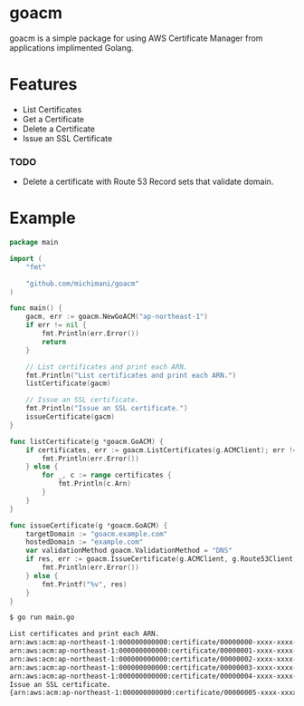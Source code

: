 goacm
===

goacm is a simple package for using AWS Certificate Manager from applications implimented Golang.

# Features

- List Certificates
- Get a Certificate
- Delete a Certificate
- Issue an SSL Certificate

### TODO

- Delete a certificate with Route 53 Record sets that validate domain.

# Example

```go
package main

import (
	"fmt"

	"github.com/michimani/goacm"
)

func main() {
	gacm, err := goacm.NewGoACM("ap-northeast-1")
	if err != nil {
		fmt.Println(err.Error())
		return
	}

	// List certificates and print each ARN.
	fmt.Println("List certificates and print each ARN.")
	listCertificate(gacm)

	// Issue an SSL certificate.
	fmt.Println("Issue an SSL certificate.")
	issueCertificate(gacm)
}

func listCertificate(g *goacm.GoACM) {
	if certificates, err := goacm.ListCertificates(g.ACMClient); err != nil {
		fmt.Println(err.Error())
	} else {
		for _, c := range certificates {
			fmt.Println(c.Arn)
		}
	}
}

func issueCertificate(g *goacm.GoACM) {
	targetDomain := "goacm.example.com"
	hostedDomain := "example.com"
	var validationMethod goacm.ValidationMethod = "DNS"
	if res, err := goacm.IssueCertificate(g.ACMClient, g.Route53Client, validationMethod, targetDomain, hostedDomain); err != nil {
		fmt.Println(err.Error())
	} else {
		fmt.Printf("%v", res)
	}
}
```

```bash
$ go run main.go

List certificates and print each ARN.
arn:aws:acm:ap-northeast-1:000000000000:certificate/00000000-xxxx-xxxx-0000-xxxxxxxxxxxx
arn:aws:acm:ap-northeast-1:000000000000:certificate/00000001-xxxx-xxxx-0000-xxxxxxxxxxxx
arn:aws:acm:ap-northeast-1:000000000000:certificate/00000002-xxxx-xxxx-0000-xxxxxxxxxxxx
arn:aws:acm:ap-northeast-1:000000000000:certificate/00000003-xxxx-xxxx-0000-xxxxxxxxxxxx
arn:aws:acm:ap-northeast-1:000000000000:certificate/00000004-xxxx-xxxx-0000-xxxxxxxxxxxx
Issue an SSL certificate.
{arn:aws:acm:ap-northeast-1:000000000000:certificate/00000005-xxxx-xxxx-0000-xxxxxxxxxxxx goacm.example.com example.com /hostedzone/Z3XXXXXXXXXXXX DNS _32xxxxxxxxxxxxxxxxxxxxxxxxxxxxxx.goacm.example.com. _80xxxxxxxxxxxxxxxxxxxxxxxxxxxxxx.xxxxxxxxxx.acm-validations.aws.}
```